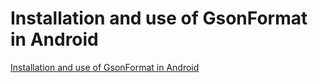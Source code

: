 # Installation and use of GsonFormat in Android
[Installation and use of GsonFormat in Android](https://aiwithcloud.com/2022/09/15/installation_and_use_of_gsonformat_in_android/)